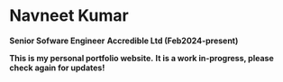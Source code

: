 
# Navneet Kumar
**Senior Sofware Engineer**
**Accredible Ltd (Feb2024-present)**

**This is my personal portfolio website.**
**It is a work in-progress, please check again for updates!**
